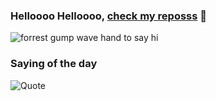 ### Helloooo Helloooo, [check my reposss](https://github.com/macs-massimopiazza?tab=repositories) 👋
<img alt="forrest gump wave hand to say hi" src="https://c.tenor.com/sZSARlyRmLoAAAAC/tom-hanks-hi.gif" />

### Saying of the day
![Quote](https://github-readme-quotes.herokuapp.com/quote?quoteCategory=fun)
<!--
**macs-massimopiazza/macs-massimopiazza** is a ✨ _special_ ✨ repository because its `README.md` (this file) appears on your GitHub profile.

Here are some ideas to get you started:

- 🔭 I’m currently working on ...
- 🌱 I’m currently learning ...
- 👯 I’m looking to collaborate on ...
- 🤔 I’m looking for help with ...
- 💬 Ask me about ...
- 📫 How to reach me: ...
- 😄 Pronouns: ...
- ⚡ Fun fact: ...
-->
